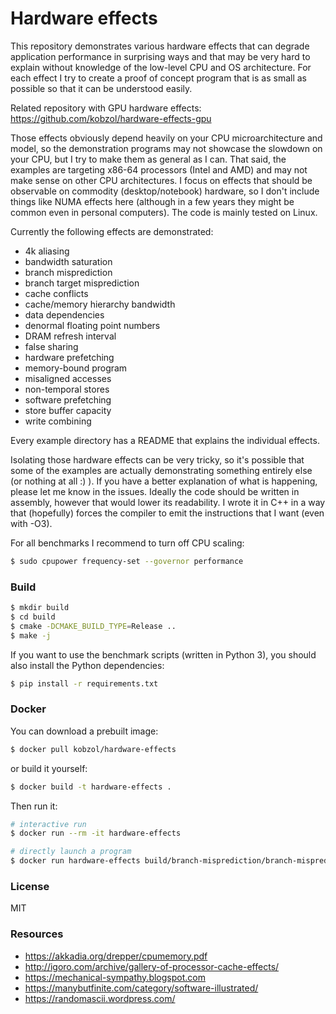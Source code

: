 # Hardware effects
This repository demonstrates various hardware effects that can degrade application performance
in surprising ways and that may be very hard to explain without knowledge of the low-level CPU and OS architecture.
For each effect I try to create a proof of concept program that is as small as possible so that it can
be understood easily.

Related repository with GPU hardware effects: https://github.com/kobzol/hardware-effects-gpu

Those effects obviously depend heavily on your CPU microarchitecture and model,
so the demonstration programs may not showcase the slowdown on your CPU, but I try to make
them as general as I can. That said, the examples are targeting x86-64 processors (Intel and AMD)
and may not make sense on other CPU architectures. I focus on effects that should be observable on
commodity (desktop/notebook) hardware, so I don't include things like NUMA effects here
(although in a few years they might be common even in personal computers). The code is mainly tested on Linux.

Currently the following effects are demonstrated:

- 4k aliasing
- bandwidth saturation
- branch misprediction
- branch target misprediction
- cache conflicts
- cache/memory hierarchy bandwidth
- data dependencies
- denormal floating point numbers
- DRAM refresh interval
- false sharing
- hardware prefetching
- memory-bound program
- misaligned accesses
- non-temporal stores
- software prefetching
- store buffer capacity
- write combining

Every example directory has a README that explains the individual effects.

Isolating those hardware effects can be very tricky, so it's possible that some of the
examples are actually demonstrating something entirely else (or nothing at all :) ).
If you have a better explanation of what is happening, please let me know in the issues.
Ideally the code should be written in assembly, however that would lower its readability.
I wrote it in C++ in a way that (hopefully) forces the compiler to emit the instructions that I want (even with -O3).

For all benchmarks I recommend to turn off CPU scaling:
```bash
$ sudo cpupower frequency-set --governor performance
```

### Build
```bash
$ mkdir build
$ cd build
$ cmake -DCMAKE_BUILD_TYPE=Release ..
$ make -j
```

If you want to use the benchmark scripts (written in Python 3), you should
also install the Python dependencies:
```bash
$ pip install -r requirements.txt
```

### Docker
You can download a prebuilt image:
```bash
$ docker pull kobzol/hardware-effects
```
or build it yourself:
```bash
$ docker build -t hardware-effects .
```

Then run it:
```bash
# interactive run
$ docker run --rm -it hardware-effects

# directly launch a program
$ docker run hardware-effects build/branch-misprediction/branch-misprediction 1
```

### License
MIT

### Resources
- https://akkadia.org/drepper/cpumemory.pdf
- http://igoro.com/archive/gallery-of-processor-cache-effects/
- https://mechanical-sympathy.blogspot.com
- https://manybutfinite.com/category/software-illustrated/
- https://randomascii.wordpress.com/
